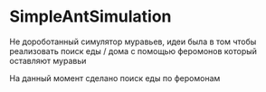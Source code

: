 # SimpleAntSimulation

Не дороботанный симулятор муравьев, идеи была в том чтобы реализовать поиск еды / дома с помощью феромонов который оставляют муравьи

На данный момент сделано поиск еды по феромонам
